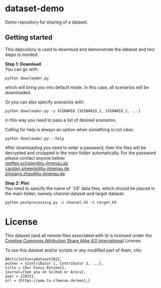 # dataset-demo

Demo repository for sharing of a dataset.

## Getting started

This depository is used to download and demonstrate the dataset and two steps is needed.

**Step 1: Download**  
You can go with:
```
python downloader.py
```
which will bring you into default mode. In this case, all scenarios will be downloaded.  

Or you can also specify scenarios with:  
```
python downloader.py -s SCENARIO [SCENARIO_1, SCENARIO_2, ...]
```
in this way you need to pass a list of desired scenarios.  

Calling for help is always an option when something is not clear.   
```
python downloader.py --help
```

After downloading you need to enter a password, then the files will be decrypted and unzipped in the main folder automatically.
For the password please contact anyone below:  
steffen.schieler@tu-ilmenau.de  
carsten.smeenk@tu-ilmenau.de  
zhixiang.zhao@tu-ilmenau.de  

**Step 2: Plot**  
You need to specify the name of '.h5' data files, which should be placed in the main folder, namely channel dataset and target dataset.  
```
python postprocessing.py -c channel.h5 -t target.h5
```

# License
This dataset (and all remote files associated with it) is licensed under the [Creative Commons Attribution Share Alike 4.0 International](https://creativecommons.org/licenses/by-nc-nd/4.0/) License.

To use this dataset and/or scripts or any modified part of them, cite:
```
@Article{FancyDataset2022,
author = {Contributor 1, Contributor 2, ...},
title = {Our Fancy Dataset},
journal={See you on Scihub or Arxiv},
year = {2022},
url = {https://www.tu-ilmenau.de/ems},}
```